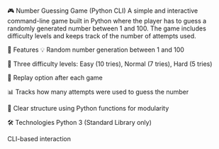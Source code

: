 🎮 Number Guessing Game (Python CLI)
A simple and interactive command-line game built in Python where the player has to guess a randomly generated number between 1 and 100. The game includes difficulty levels and keeps track of the number of attempts used.

🚀 Features
💡 Random number generation between 1 and 100

🎯 Three difficulty levels: Easy (10 tries), Normal (7 tries), Hard (5 tries)

🔁 Replay option after each game

📊 Tracks how many attempts were used to guess the number

🧼 Clear structure using Python functions for modularity

🛠 Technologies
Python 3 (Standard Library only)

CLI-based interaction
